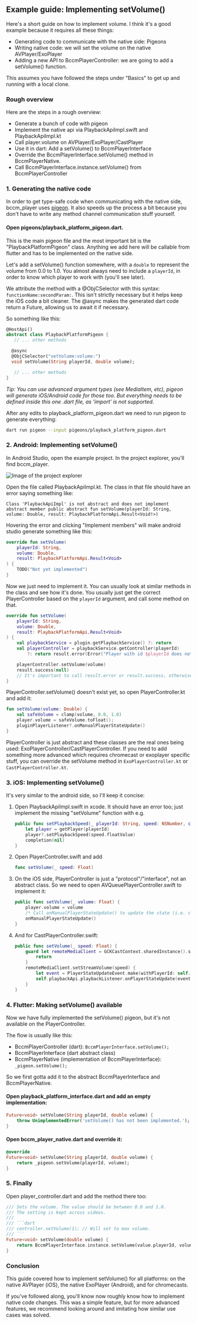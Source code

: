 ## Example guide: Implementing setVolume()

Here's a short guide on how to implement volume. I think it's a good example because it requires all these things:

- Generating code to communicate with the native side: Pigeons
- Writing native code: we will set the volume on the native AVPlayer/ExoPlayer
- Adding a new API to BccmPlayerController: we are going to add a setVolume() function.

This assumes you have followed the steps under "Basics" to get up and running with a local clone.

### Rough overview

Here are the steps in a rough overview:

- Generate a bunch of code with pigeon
- Implement the native api via PlaybackApiImpl.swift and PlaybackApiImpl.kt
- Call player.volume on AVPlayer/ExoPlayer/CastPlayer
- Use it in dart: Add a setVolume() to BccmPlayerInterface
- Override the BccmPlayerInterface.setVolume() method in BccmPlayerNative.
- Call BccmPlayerInterface.instance.setVolume() from BccmPlayerController

### 1. Generating the native code

In order to get type-safe code when communicating with the native side, bccm_player uses [pigeon](https://pub.dev/packages/pigeon). It also speeds up the process a bit because you don't have to write any method channel communication stuff yourself.

#### Open pigeons/playback_platform_pigeon.dart.

This is the main pigeon file and the most important bit is the "PlaybackPlatformPigeon" class.
Anything we add here will be callable from flutter and has to be implemented on the native side.

Let's add a setVolume() function somewhere, with a `double` to represent the volume from 0.0 to 1.0.
You almost always need to include a `playerId`, in order to know which player to work with (you'll see later).

We attribute the method with a @ObjCSelector with this syntax: `functionName:secondParam:`. This isn't strictly necessary but it helps keep the iOS code a bit cleaner.
The @async makes the generated dart code return a Future, allowing us to await it if necessary.

So something like this:

```dart
@HostApi()
abstract class PlaybackPlatformPigeon {
   // ... other methods

  @async
  @ObjCSelector("setVolume:volume:")
  void setVolume(String playerId, double volume);

   // ... other methods
}
```

_Tip: You can use advanced argument types (see MediaItem, etc), pigeon will generate iOS/Android code for those too. But everything needs to be defined inside this one .dart file, as 'import' is not supported._

After any edits to playback_platform_pigeon.dart we need to run pigeon to generate everything:

```sh
dart run pigeon --input pigeons/playback_platform_pigeon.dart
```

### 2. Android: Implementing setVolume()

In Android Studio, open the example project. In the project explorer, you'll find bccm_player.

![Image of the project explorer](./project_hierarchy.png)

Open the file called PlaybackApiImpl.kt. The class in that file should have an error saying something like:

```log
Class 'PlaybackApiImpl' is not abstract and does not implement abstract member public abstract fun setVolume(playerId: String, volume: Double, result: PlaybackPlatformApi.Result<Void!>)
```

Hovering the error and clicking "Implement members" will make android studio generate something like this:

```kotlin
override fun setVolume(
    playerId: String,
    volume: Double,
    result: PlaybackPlatformApi.Result<Void>
) {
    TODO("Not yet implemented")
}
```

Now we just need to implement it.
You can usually look at similar methods in the class and see how it's done. You usually just get the correct PlayerController based on the `playerId` argument, and call some method on that.

```kotlin
override fun setVolume(
    playerId: String,
    volume: Double,
    result: PlaybackPlatformApi.Result<Void>
) {
    val playbackService = plugin.getPlaybackService() ?: return
    val playerController = playbackService.getController(playerId)
        ?: return result.error(Error("Player with id $playerId does not exist."))

    playerController.setVolume(volume)
    result.success(null)
    // It's important to call result.error or result.success, otherwise the dart Future will never complete.
}
```

PlayerController.setVolume() doesn't exist yet, so open PlayerController.kt and add it:

```kotlin
fun setVolume(volume: Double) {
    val safeVolume = clamp(volume, 0.0, 1.0)
    player.volume = safeVolume.toFloat();
    pluginPlayerListener?.onManualPlayerStateUpdate()
}
```

PlayerController is just abstract and these classes are the real ones being used: ExoPlayerController/CastPlayerController.
If you need to add something more advanced which requires chromecast or exoplayer specific stuff, you can override the setVolume method in `ExoPlayerController.kt` or `CastPlayerController.kt`.

### 3. iOS: Implementing setVolume()

It's very similar to the android side, so I'll keep it concise:

1. Open PlaybackApiImpl.swift in xcode. It should have an error too; just implement the missing "setVolume" function with e.g.
   ```swift
   public func setPlaybackSpeed(_ playerId: String, speed: NSNumber, completion: @escaping (FlutterError?) -> Void) {
       let player = getPlayer(playerId)
       player?.setPlaybackSpeed(speed.floatValue)
       completion(nil)
   }
   ```
2. Open PlayerController.swift and add
   ```swift
   func setVolume(_ speed: Float)
   ```
3. On the iOS side, PlayerController is just a "protocol"/"interface", not an abstract class. So we need to open AVQueuePlayerController.swift to implement it:
   ```swift
   public func setVolume(_ volume: Float) {
       player.volume = volume
       /* Call onManualPlayerStateUpdate() to update the state (i.e. controller.value). */
       onManualPlayerStateUpdate()
   }
   ```
4. And for CastPlayerController.swift:
   ```swift
   public func setVolume(_ speed: Float) {
       guard let remoteMediaClient = GCKCastContext.sharedInstance().sessionManager.currentSession?.remoteMediaClient else {
           return
       }
       remoteMediaClient.setStreamVolume(speed) {
           let event = PlayerStateUpdateEvent.make(withPlayerId: self.id, snapshot: self.getPlayerStateSnapshot())
           self.playbackApi.playbackListener.onPlayerStateUpdate(event, completion: { _ in })
       }
   }
   ```

### 4. Flutter: Making setVolume() available

Now we have fully implemented the setVolume() pigeon, but it's not available on the PlayerController.

The flow is usually like this:

- BccmPlayerController (dart): `BccmPlayerInterface.setVolume();`
- BccmPlayerInterface (dart abstract class)
- BccmPlayerNative (implementation of BccmPlayerInterface): `_pigeon.setVolume();`

So we first gotta add it to the abstract BccmPlayerInterface and BccmPlayerNative.

#### Open playback_platform_interface.dart and add an empty implementation:

```dart
Future<void> setVolume(String playerId, double volume) {
    throw UnimplementedError('setVolume() has not been implemented.');
}
```

#### Open bccm_player_native.dart and override it:

```dart
@override
Future<void> setVolume(String playerId, double volume) {
    return _pigeon.setVolume(playerId, volume);
}
```

### 5. Finally

Open player_controller.dart and add the method there too:

````dart
/// Sets the volume. The value should be between 0.0 and 1.0.
/// The setting is kept across videos.
///
/// ```dart
/// controller.setVolume(1); // Will set to max volume.
/// ```
Future<void> setVolume(double volume) {
    return BccmPlayerInterface.instance.setVolume(value.playerId, volume);
}
````

### Conclusion

This guide covered how to implement setVolume() for all platforms: on the native AVPlayer (iOS), the native ExoPlayer (Android), and for chromecasts.

If you've followed along, you'll know now roughly know how to implement native code changes. This was a simple feature, but for more advanced features, we recommend looking around and imitating how similar use cases was solved.
